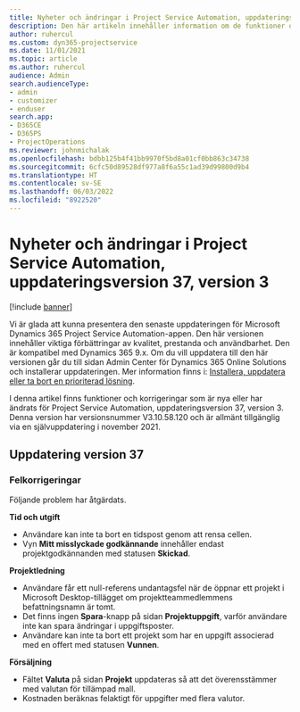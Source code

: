 ```yaml
---
title: Nyheter och ändringar i Project Service Automation, uppdateringsversion 37, version 3
description: Den här artikeln innehåller information om de funktioner och korrigeringar som är tillgängliga i Microsoft Dynamics 365 Project Service Automation uppdateringsutgåva 37, V3.
author: ruhercul
ms.custom: dyn365-projectservice
ms.date: 11/01/2021
ms.topic: article
ms.author: ruhercul
audience: Admin
search.audienceType:
- admin
- customizer
- enduser
search.app:
- D365CE
- D365PS
- ProjectOperations
ms.reviewer: johnmichalak
ms.openlocfilehash: bdbb125b4f41bb9970f5bd8a01cf0bb863c34738
ms.sourcegitcommit: 6cfc50d89528df977a8f6a55c1ad39d99800d9b4
ms.translationtype: HT
ms.contentlocale: sv-SE
ms.lasthandoff: 06/03/2022
ms.locfileid: "8922520"
---
```

# <a name="whats-new-or-changed-in-project-service-automation-update-release-37-v3"></a>Nyheter och ändringar i Project Service Automation, uppdateringsversion 37, version 3

[!include [banner](../includes/psa-now-project-operations.md)]

Vi är glada att kunna presentera den senaste uppdateringen för Microsoft Dynamics 365 Project Service Automation-appen. Den här versionen innehåller viktiga förbättringar av kvalitet, prestanda och användbarhet. Den är kompatibel med Dynamics 365 9.x. Om du vill uppdatera till den här versionen går du till sidan Admin Center för Dynamics 365 Online Solutions och installerar uppdateringen. Mer information finns i: [Installera, uppdatera eller ta bort en prioriterad lösning](/power-platform/admin/install-remove-preferred-solution).

I denna artikel finns funktioner och korrigeringar som är nya eller har ändrats för Project Service Automation, uppdateringsversion 37, version 3. Denna version har versionsnummer V3.10.58.120 och är allmänt tillgänglig via en självuppdatering i november 2021.

## <a name="update-release-37"></a>Uppdatering version 37

### <a name="bug-fixes"></a>Felkorrigeringar

Följande problem har åtgärdats.

**Tid och utgift**
- Användare kan inte ta bort en tidspost genom att rensa cellen.
- Vyn **Mitt misslyckade godkännande** innehåller endast projektgodkännanden med statusen **Skickad**.

**Projektledning**
- Användare får ett null-referens undantagsfel när de öppnar ett projekt i Microsoft Desktop-tillägget om projektteammedlemmens befattningsnamn är tomt.
- Det finns ingen **Spara**-knapp på sidan **Projektuppgift**, varför användare inte kan spara ändringar i uppgiftsposter.
- Användare kan inte ta bort ett projekt som har en uppgift associerad med en offert med statusen **Vunnen**.

**Försäljning**
- Fältet **Valuta** på sidan **Projekt** uppdateras så att det överensstämmer med valutan för tillämpad mall.
- Kostnaden beräknas felaktigt för uppgifter med flera valutor.
